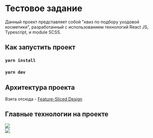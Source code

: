 # Тестовое задание

Данный проект представляет собой "квиз по подбору уходовой косметики", разработанный с использованием технологий React JS, Typescript, и module SCSS.

## Как запустить проект

### `yarn install`
### `yarn dev`

## Архитектура проекта

Взята отсюда - [Feature-Sliced Design](https://feature-sliced.design/)

## Главные технологии на проекте

<img src="https://img.shields.io/badge/React-20232A?style=for-the-badge&logo=react&logoColor=61DAFB" />\
<img src="https://img.shields.io/badge/TypeScript-007ACC?style=for-the-badge&logo=typescript&logoColor=white" />

